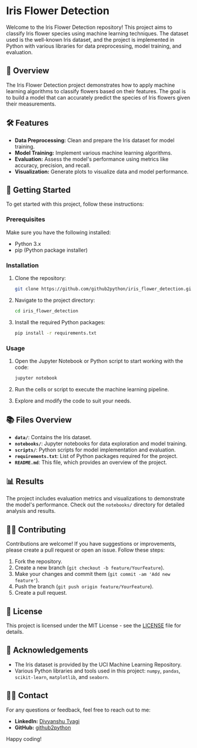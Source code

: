 # Iris Flower Detection

Welcome to the Iris Flower Detection repository! This project aims to classify Iris flower species using machine learning techniques. The dataset used is the well-known Iris dataset, and the project is implemented in Python with various libraries for data preprocessing, model training, and evaluation.

## 📜 Overview

The Iris Flower Detection project demonstrates how to apply machine learning algorithms to classify flowers based on their features. The goal is to build a model that can accurately predict the species of Iris flowers given their measurements.

## 🛠️ Features

- **Data Preprocessing:** Clean and prepare the Iris dataset for model training.
- **Model Training:** Implement various machine learning algorithms.
- **Evaluation:** Assess the model's performance using metrics like accuracy, precision, and recall.
- **Visualization:** Generate plots to visualize data and model performance.

## 🚀 Getting Started

To get started with this project, follow these instructions:

### Prerequisites

Make sure you have the following installed:

- Python 3.x
- pip (Python package installer)

### Installation

1. Clone the repository:

    ```bash
    git clone https://github.com/github2python/iris_flower_detection.git
    ```

2. Navigate to the project directory:

    ```bash
    cd iris_flower_detection
    ```

3. Install the required Python packages:

    ```bash
    pip install -r requirements.txt
    ```

### Usage

1. Open the Jupyter Notebook or Python script to start working with the code:

    ```bash
    jupyter notebook
    ```

2. Run the cells or script to execute the machine learning pipeline.

3. Explore and modify the code to suit your needs.

## 📚 Files Overview

- **`data/`**: Contains the Iris dataset.
- **`notebooks/`**: Jupyter notebooks for data exploration and model training.
- **`scripts/`**: Python scripts for model implementation and evaluation.
- **`requirements.txt`**: List of Python packages required for the project.
- **`README.md`**: This file, which provides an overview of the project.

## 📊 Results

The project includes evaluation metrics and visualizations to demonstrate the model's performance. Check out the `notebooks/` directory for detailed analysis and results.

## 🧑‍💻 Contributing

Contributions are welcome! If you have suggestions or improvements, please create a pull request or open an issue. Follow these steps:

1. Fork the repository.
2. Create a new branch (`git checkout -b feature/YourFeature`).
3. Make your changes and commit them (`git commit -am 'Add new feature'`).
4. Push the branch (`git push origin feature/YourFeature`).
5. Create a pull request.

## 📄 License

This project is licensed under the MIT License - see the [LICENSE](LICENSE) file for details.

## 🌟 Acknowledgements

- The Iris dataset is provided by the UCI Machine Learning Repository.
- Various Python libraries and tools used in this project: `numpy`, `pandas`, `scikit-learn`, `matplotlib`, and `seaborn`.

## 🧑‍💻 Contact

For any questions or feedback, feel free to reach out to me:

- **LinkedIn:** [Divyanshu Tyagi](https://www.linkedin.com/in/divyanshu-tyagi07604a224)
- **GitHub:** [github2python](https://github.com/github2python)

Happy coding!

